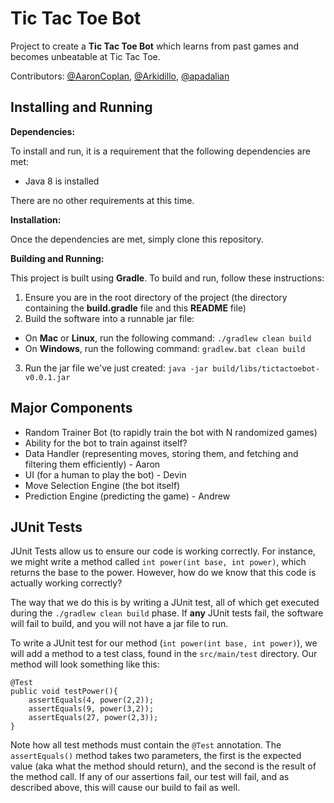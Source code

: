 # Tic Tac Toe Bot

Project to create a **Tic Tac Toe Bot** which learns from past games and becomes unbeatable at Tic Tac Toe.  

Contributors: [@AaronCoplan](https://github.com/AaronCoplan), [@Arkidillo](https://github.com/Arkidillo), [@apadalian](https://github.com/apadalian)

## Installing and Running

**Dependencies:** 

To install and run, it is a requirement that the following dependencies are met:
  * Java 8 is installed

There are no other requirements at this time.

**Installation:** 

Once the dependencies are met, simply clone this repository.

**Building and Running:**

This project is built using **Gradle**.  To build and run, follow these instructions:

1. Ensure you are in the root directory of the project (the directory containing the **build.gradle** file and this **README** file)
2. Build the software into a runnable jar file:
  * On **Mac** or **Linux**, run the following command: `./gradlew clean build`
  * On **Windows**, run the following command: `gradlew.bat clean build`
3. Run the jar file we've just created: `java -jar build/libs/tictactoebot-v0.0.1.jar`

## Major Components

* Random Trainer Bot (to rapidly train the bot with N randomized games)
* Ability for the bot to train against itself?
* Data Handler (representing moves, storing them, and fetching and filtering them efficiently) - Aaron
* UI (for a human to play the bot) - Devin
* Move Selection Engine (the bot itself)
* Prediction Engine (predicting the game) - Andrew

## JUnit Tests

JUnit Tests allow us to ensure our code is working correctly.  For instance, we might write a method called `int power(int base, int power)`, which returns the base to the power.  However, how do we know that this code is actually working correctly?

The way that we do this is by writing a JUnit test, all of which get executed during the `./gradlew clean build` phase.  If **any** JUnit tests fail, the software will fail to build, and you will not have a jar file to run.

To write a JUnit test for our method (`int power(int base, int power)`), we will add a method to a test class, found in the `src/main/test` directory.  Our method will look something like this:

```
@Test
public void testPower(){
    assertEquals(4, power(2,2));
    assertEquals(9, power(3,2));
    assertEquals(27, power(2,3));
}
```

Note how all test methods must contain the `@Test` annotation.  The `assertEquals()` method takes two parameters, the first is the expected value (aka what the method should return), and the second is the result of the method call.  If any of our assertions fail, our test will fail, and as described above, this will cause our build to fail as well.
